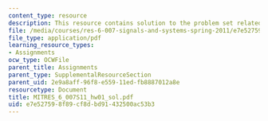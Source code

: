 ```yaml
---
content_type: resource
description: This resource contains solution to the problem set related to introduction.
file: /media/courses/res-6-007-signals-and-systems-spring-2011/e7e527598f89cf8dbd91432500ac53b3_MITRES_6_007S11_hw01_sol.pdf
file_type: application/pdf
learning_resource_types:
- Assignments
ocw_type: OCWFile
parent_title: Assignments
parent_type: SupplementalResourceSection
parent_uid: 2e9a8aff-96f8-e559-11ed-fb8887012a8e
resourcetype: Document
title: MITRES_6_007S11_hw01_sol.pdf
uid: e7e52759-8f89-cf8d-bd91-432500ac53b3
---
```

